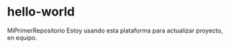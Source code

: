 # hello-world
MiPrimerRepositorio
Estoy usando esta plataforma para actualizar proyecto, en equipo.
